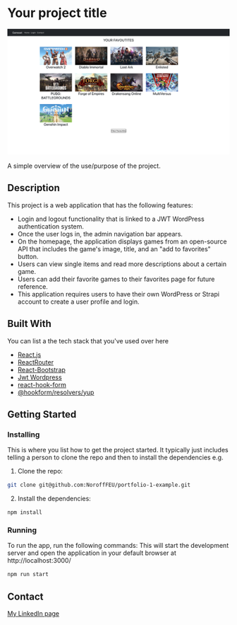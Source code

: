 # Your project title

![image](/src/components/assts/websiteScreenshot.png)

A simple overview of the use/purpose of the project.

## Description

This project is a web application that has the following features:

- Login and logout functionality that is linked to a JWT WordPress authentication system.
- Once the user logs in, the admin navigation bar appears.
- On the homepage, the application displays games from an open-source API that includes the game's image, title, and an "add to favorites"      button.
- Users can view single items and read more descriptions about a certain game.
- Users can add their favorite games to their favorites page for future reference.
- This application requires users to have their own WordPress or Strapi account to create a user profile and login.


## Built With

You can list a the tech stack that you've used over here

- [React.js](https://reactjs.org/)
- [ReactRouter](https://reactrouter.com/)
- [React-Bootstrap](https://react-bootstrap.github.io/)
- [Jwt Wordpress](https://developer.wordpress.org/rest-api/using-the-rest-api/authentication/#cookie-authentication)
- [react-hook-form](https://react-hook-form.com/)
- [@hookform/resolvers/yup](https://github.com/react-hook-form/resolvers)

## Getting Started

### Installing

This is where you list how to get the project started. It typically just includes telling a person to clone the repo and then to install the dependencies e.g.

1. Clone the repo:

```bash
git clone git@github.com:NoroffFEU/portfolio-1-example.git
```

2. Install the dependencies:

```
npm install
```

### Running

To run the app, run the following commands:
This will start the development server and open the application in your default browser at http://localhost:3000/

```bash
npm run start
```

## Contact

[My LinkedIn page](linkedin.com/in/william-okerio-ongaki-519519166)
